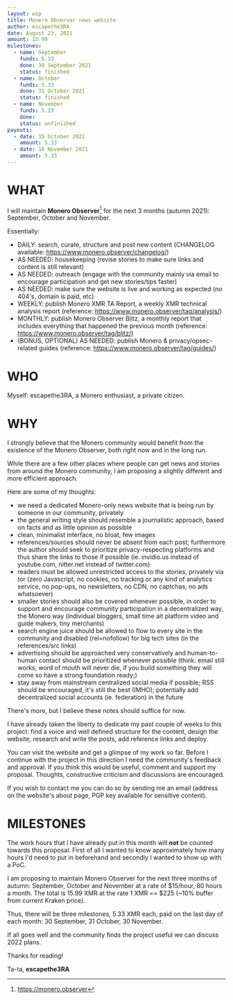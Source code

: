 ```yaml
---
layout: wip
title: Monero Observer news website
author: escapethe3RA
date: August 23, 2021
amount: 15.99
milestones:
  - name: September
    funds: 5.33
    done: 30 September 2021
    status: finished
  - name: October
    funds: 5.33
    done: 31 October 2021
    status: finished
  - name: November
    funds: 5.33
    done:
    status: unfinished
payouts:
  - date: 15 October 2021
    amount: 5.33
  - date: 16 November 2021
    amount: 5.33
---
```


# WHAT

I will maintain **Monero Observer**[^1] for the next 3 months (autumn 2021): September, October and November.

Essentially:

- DAILY: search, curate, structure and post new content (CHANGELOG available: https://www.monero.observer/changelog/)
- AS NEEDED: housekeeping (revise stories to make sure links and content is still relevant)
- AS NEEDED: outreach (engage with the community mainly via email to encourage participation and get new stories/tips faster)
- AS NEEDED: make sure the website is live and working as expected (no 404's, domain is paid, etc)
- WEEKLY: publish Monero XMR TA Report, a weekly XMR technical analysis report (reference: https://www.monero.observer/tag/analysis/)
- MONTHLY: publish Monero Observer Blitz, a monthly report that includes everything that happened the previous month (reference: https://www.monero.observer/tag/blitz/)
- (BONUS, OPTIONAL) AS NEEDED: publish Monero & privacy/opsec-related guides (reference: https://www.monero.observer/tag/guides/)

# WHO

Myself: escapethe3RA, a Monero enthusiast, a private citizen.

# WHY

I strongly believe that the Monero community would benefit from the existence of the Monero Observer, both right now and in the long run.

While there are a few other places where people can get news and stories from around the Monero community, I am proposing a slightly different and more efficient approach.

Here are some of my thoughts:

- we need a dedicated Monero-only news website that is being run by someone in our community, privately
- the general writing style should resemble a journalistic approach, based on facts and as little opinion as possible
- clean, minimalist interface, no bloat, few images
- references/sources should never be absent from each post; furthermore the author should seek to prioritize privacy-respecting platforms and thus share the links to those if possible (ie. invidio.us instead of youtube.com, nitter.net instead of twitter.com)
- readers must be allowed unrestricted access to the stories, privately via tor (zero Javascript, no cookies, no tracking or any kind of analytics service, no pop-ups, no newsletters, no CDN, no captchas, no ads whatsoever)
- smaller stories should also be covered whenever possible, in order to support and encourage community participation in a decentralized way, the Monero way (individual bloggers, small time alt platform video and guide makers, tiny merchants)
- search engine juice should be allowed to flow to every site in the community and disabled (rel=nofollow) for big tech sites (in the references/src links)
- advertising should be approached very conservatively and human-to-human contact should be prioritized whenever possible (think: email still works, word of mouth will never die, if you build something they will come so have a strong foundation ready;)
- stay away from mainstream centralized social media if possible; RSS should be encouraged, it's still the best (IMHO); potentially add decentralized social accounts (ie. federation) in the future 

There's more, but I believe these notes should suffice for now.

I have already taken the liberty to dedicate my past couple of weeks to this project: find a voice and well defined structure for the content, design the website, research and write the posts, add reference links and deploy.

You can visit the website and get a glimpse of my work so far. Before I continue with the project in this direction I need the community's feedback and approval. If you think this would be useful, comment and support my proposal. Thoughts, constructive criticism and discussions are encouraged.

If you wish to contact me you can do so by sending me an email (address on the website's about page, PGP key available for sensitive content).

# MILESTONES

The work hours that I have already put in this month will **not** be counted towards this proposal. First of all I wanted to know approximately how many hours I'd need to put in beforehand and secondly I wanted to show up with a PoC.

I am proposing to maintain Monero Observer for the next three months of autumn: September, October and November at a rate of $15/hour, 80 hours a month. The total is 15.99 XMR at the rate 1 XMR == $225 (~10% buffer from current Kraken price).

Thus, there will be three milestones, 5.33 XMR each, paid on the last day of each month: 30 September, 31 October, 30 November.

If all goes well and the community finds the project useful we can discuss 2022 plans.

Thanks for reading!

Ta-ta,
**escapethe3RA**

[^1]: https://monero.observer
